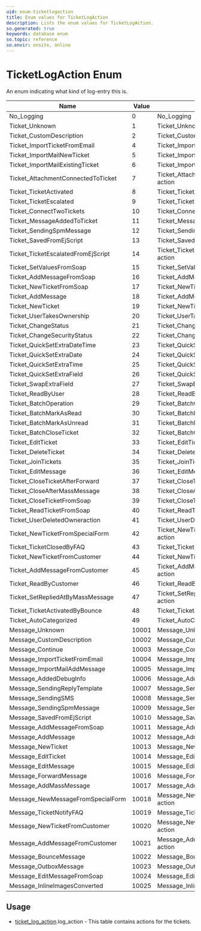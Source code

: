 ```yaml
---
uid: enum-ticketlogaction
title: Enum values for TicketLogAction
description: Lists the enum values for TicketLogAction.
so.generated: true
keywords: database enum
so.topic: reference
so.envir: onsite, online
---
```


# TicketLogAction Enum

An enum indicating what kind of log-entry this is.

| Name | Value | Description |
|------|-------|-------------|
|No_Logging|0|No_Logging|
|Ticket_Unknown|1|Ticket_Unknown action|
|Ticket_CustomDescription|2|Ticket_CustomDescription action|
|Ticket_ImportTicketFromEmail|4|Ticket_ImportTicketFromEmail action|
|Ticket_ImportMailNewTicket|5|Ticket_ImportMailNewTicket action|
|Ticket_ImportMailExistingTicket|6|Ticket_ImportMailExistingTicket action|
|Ticket_AttachmentConnectedToTicket|7|Ticket_AttachmentConnectedToTicket action|
|Ticket_TicketActivated|8|Ticket_TicketActivated action|
|Ticket_TicketEscalated|9|Ticket_TicketEscalated action|
|Ticket_ConnectTwoTickets|10|Ticket_ConnectTwoTickets action|
|Ticket_MessageAddedToTicket|11|Ticket_MessageAddedToTicket action|
|Ticket_SendingSpmMessage|12|Ticket_SendingSpmMessage action|
|Ticket_SavedFromEjScript|13|Ticket_SavedFromEjScript action|
|Ticket_TicketEscalatedFromEjScript|14|Ticket_TicketEscalatedFromEjScript action|
|Ticket_SetValuesFromSoap|15|Ticket_SetValuesFromSoap action|
|Ticket_AddMessageFromSoap|16|Ticket_AddMessageFromSoap action|
|Ticket_NewTicketFromSoap|17|Ticket_NewTicketFromSoap action|
|Ticket_AddMessage|18|Ticket_AddMessage action|
|Ticket_NewTicket|19|Ticket_NewTicket action|
|Ticket_UserTakesOwnership|20|Ticket_UserTakesOwnership action|
|Ticket_ChangeStatus|21|Ticket_ChangeStatus action|
|Ticket_ChangeSecurityStatus|22|Ticket_ChangeSecurityStatus action|
|Ticket_QuickSetExtraDateTime|23|Ticket_QuickSetExtraDateTime action|
|Ticket_QuickSetExtraDate|24|Ticket_QuickSetExtraDate action|
|Ticket_QuickSetExtraTime|25|Ticket_QuickSetExtraTime action|
|Ticket_QuickSetExtraField|26|Ticket_QuickSetExtraField action|
|Ticket_SwapExtraField|27|Ticket_SwapExtraField action|
|Ticket_ReadByUser|28|Ticket_ReadByUser action|
|Ticket_BatchOperation|29|Ticket_BatchOperation action|
|Ticket_BatchMarkAsRead|30|Ticket_BatchMarkAsRead action|
|Ticket_BatchMarkAsUnread|31|Ticket_BatchMarkAsUnread action|
|Ticket_BatchCloseTicket|32|Ticket_BatchCloseTicket action|
|Ticket_EditTicket|33|Ticket_EditTicket action|
|Ticket_DeleteTicket|34|Ticket_DeleteTicket action|
|Ticket_JoinTickets|35|Ticket_JoinTickets action|
|Ticket_EditMessage|36|Ticket_EditMessage action|
|Ticket_CloseTicketAfterForward|37|Ticket_CloseTicketAfterForward action|
|Ticket_CloseAfterMassMessage|38|Ticket_CloseAfterMassMessage action|
|Ticket_CloseTicketFromSoap|39|Ticket_CloseTicketFromSoap action|
|Ticket_ReadTicketFromSoap|40|Ticket_ReadTicketFromSoap action|
|Ticket_UserDeletedOwneraction|41|Ticket_UserDeletedOwneraction action|
|Ticket_NewTicketFromSpecialForm|42|Ticket_NewTicketFromSpecialForm action|
|Ticket_TicketClosedByFAQ|43|Ticket_TicketClosedByFAQ action|
|Ticket_NewTicketFromCustomer|44|Ticket_NewTicketFromCustomer action|
|Ticket_AddMessageFromCustomer|45|Ticket_AddMessageFromCustomer action|
|Ticket_ReadByCustomer|46|Ticket_ReadByCustomer action|
|Ticket_SetRepliedAtByMassMessage|47|Ticket_SetRepliedAtByMassMessage action|
|Ticket_TicketActivatedByBounce|48|Ticket_TicketActivatedByBounce action|
|Ticket_AutoCategorized|49|Ticket_AutoCategorized action|
|Message_Unknown|10001|Message_Unknown action|
|Message_CustomDescription|10002|Message_CustomDescription action|
|Message_Continue|10003|Message_Continue action|
|Message_ImportTicketFromEmail|10004|Message_ImportTicketFromEmail action|
|Message_ImportMailAddMessage|10005|Message_ImportMailAddMessage action|
|Message_AddedDebugInfo|10006|Message_AddedDebugInfo action|
|Message_SendingReplyTemplate|10007|Message_SendingReplyTemplate action|
|Message_SendingSMS|10008|Message_SendingSMS action|
|Message_SendingSpmMessage|10009|Message_SendingSpmMessage action|
|Message_SavedFromEjScript|10010|Message_SavedFromEjScript action|
|Message_AddMessageFromSoap|10011|Message_AddMessageFromSoap action|
|Message_AddMessage|10012|Message_AddMessage action|
|Message_NewTicket|10013|Message_NewTicket action|
|Message_EditTicket|10014|Message_EditTicket action|
|Message_EditMessage|10015|Message_EditMessage action|
|Message_ForwardMessage|10016|Message_ForwardMessage action|
|Message_AddMassMessage|10017|Message_AddMassMessage action|
|Message_NewMessageFromSpecialForm|10018|Message_NewMessageFromSpecialForm action|
|Message_TicketNotifyFAQ|10019|Message_TicketNotifyFAQ action|
|Message_NewTicketFromCustomer|10020|Message_NewTicketFromCustomer action|
|Message_AddMessageFromCustomer|10021|Message_AddMessageFromCustomer action|
|Message_BounceMessage|10022|Message_BounceMessage action|
|Message_OutboxMessage|10023|Message_OutboxMessage action|
|Message_EditMessageFromSoap|10024|Message_EditMessageFromSoap action|
|Message_InlineImagesConverted|10025|Message_InlineImagesConverted action|

## Usage

* [ticket_log_action](../ticket-log-action.md).log_action - This table contains actions for the tickets.
